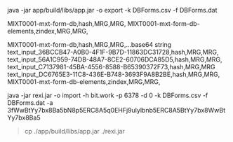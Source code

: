 java -jar app/build/libs/app.jar -o export -k DBForms.csv -f DBForms.dat     

MIXT0001-mxt-form-db,hash,MRG,MRG,
MIXT0001-mxt-form-db-elements,zindex,MRG,MRG,

MIXT0001-mxt-form-db,hash,MRG,MRG,...base64 string
text_input_36BCCB47-A0B0-4F1F-9B7D-11863DC31728,hash,MRG,MRG,
text_input_56A1C959-74DB-48A7-8CE2-60706DCA85D5,hash,MRG,MRG,
text_input_C7137981-45BA-4556-8588-B65390372F73,hash,MRG,MRG
text_input_DC6765E3-11C8-436E-B748-3693F9A8B2BE,hash,MRG,MRG,
MIXT0001-mxt-form-db-elements,zindex,MRG,MRG,


java -jar rexi.jar -o import -h bit.work -p 6378 -d 0 -k DBForms.csv -f DBForms.dat -a 3fWwBtYy7bx8Ba5bN8p5ERC8A5q0EHFj9ulylbnb5ERC8A5BtYy7bx8WwBtYy7bx8Ba5


> cp ./app/build/libs/app.jar ./rexi.jar 